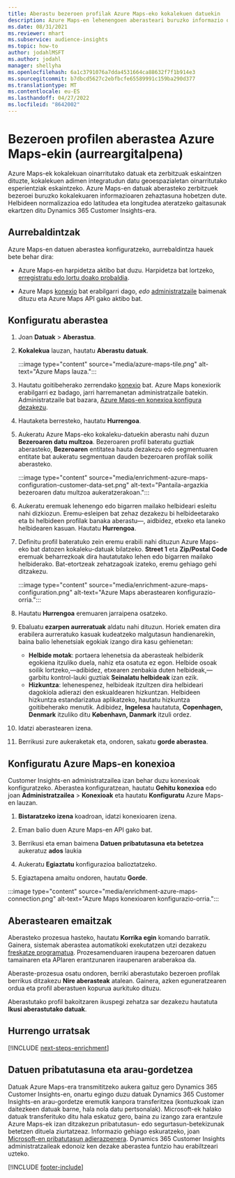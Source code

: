 ```yaml
---
title: Aberastu bezeroen profilak Azure Maps-eko kokalekuen datuekin
description: Azure Maps-en lehenengoen aberasteari buruzko informazio orokorra.
ms.date: 08/31/2021
ms.reviewer: mhart
ms.subservice: audience-insights
ms.topic: how-to
author: jodahlMSFT
ms.author: jodahl
manager: shellyha
ms.openlocfilehash: 6a1c3791076a7dda4531664ca88632f7f1b914e3
ms.sourcegitcommit: b7dbcd5627c2ebfbcfe65589991c159ba290d377
ms.translationtype: MT
ms.contentlocale: eu-ES
ms.lasthandoff: 04/27/2022
ms.locfileid: "8642002"
---
```

# <a name="enrichment-of-customer-profiles-with-azure-maps-preview"></a>Bezeroen profilen aberastea Azure Maps-ekin (aurreargitalpena)

Azure Maps-ek kokalekuan oinarritutako datuak eta zerbitzuak eskaintzen dituzte, kokalekuen adimen integratudun datu geoespazialetan oinarritutako esperientziak eskaintzeko. Azure Maps-en datuak aberasteko zerbitzuek bezeroei buruzko kokalekuaren informazioaren zehaztasuna hobetzen dute. Helbideen normalizazioa edo latitudea eta longitudea ateratzeko gaitasunak ekartzen ditu Dynamics 365 Customer Insights-era.

## <a name="prerequisites"></a>Aurrebaldintzak

Azure Maps-en datuen aberastea konfiguratzeko, aurrebaldintza hauek bete behar dira:

- Azure Maps-en harpidetza aktibo bat duzu. Harpidetza bat lortzeko, [erregistratu edo lortu doako probaldia](https://azure.microsoft.com/services/azure-maps/).

- Azure Maps [konexio](connections.md) bat erabilgarri dago, *edo* [administratzaile](permissions.md#admin) baimenak dituzu eta Azure Maps API gako aktibo bat.

## <a name="configure-the-enrichment"></a>Konfiguratu aberastea

1. Joan **Datuak** > **Aberastua**. 

1. **Kokalekua** lauzan, hautatu **Aberastu datuak**.

   :::image type="content" source="media/azure-maps-tile.png" alt-text="Azure Maps lauza.":::

1. Hautatu goitibeherako zerrendako [konexio](connections.md) bat. Azure Maps konexiorik erabilgarri ez badago, jarri harremanetan administratzaile batekin. Administratzaile bat bazara, [Azure Maps-en konexioa konfigura dezakezu](#configure-the-connection-for-azure-maps). 

1. Hautaketa berresteko, hautatu **Hurrengoa**.

1. Aukeratu Azure Maps-eko kokaleku-datuekin aberastu nahi duzun **Bezeroaren datu multzoa**. Bezeroaren profil bateratu guztiak aberasteko, **Bezeroaren** entitatea hauta dezakezu edo segmentuaren entitate bat aukeratu segmentuan dauden bezeroaren profilak soilik aberasteko.

    :::image type="content" source="media/enrichment-azure-maps-configuration-customer-data-set.png" alt-text="Pantaila-argazkia bezeroaren datu multzoa aukeratzerakoan.":::

1. Aukeratu eremuak lehenengo edo bigarren mailako helbideari esleitu nahi dizkiozun. Eremu-esleipen bat zehaz dezakezu bi helbideetarako eta bi helbideen profilak banaka aberastu&mdash;, aidbidez, etxeko eta laneko helbidearen kasuan. Hautatu **Hurrengoa**.

1. Definitu profil bateratuko zein eremu erabili nahi dituzun Azure Maps-eko bat datozen kokaleku-datuak bilatzeko. **Street 1** eta **Zip/Postal Code** eremuak beharrezkoak dira hautatutako lehen edo bigarren mailako helbiderako. Bat-etortzeak zehatzagoak izateko, eremu gehiago gehi ditzakezu.

   :::image type="content" source="media/enrichment-azure-maps-configuration.png" alt-text="Azure Maps aberastearen konfigurazio-orria.":::

1. Hautatu **Hurrengoa** eremuaren jarraipena osatzeko.

1. Ebaluatu **ezarpen aurreratuak** aldatu nahi dituzun. Horiek ematen dira erabilera aurreratuko kasuak kudeatzeko malgutasun handienarekin, baina balio lehenetsiak egokiak izango dira kasu gehienetan:
   - **Helbide motak**: portaera lehenetsia da aberasteak helbiderik egokiena itzuliko duela, nahiz eta osatuta ez egon. Helbide osoak soilik lortzeko,&mdash;adibidez, etxearen zenbakia duten helbideak,&mdash;garbitu kontrol-lauki guztiak **Seinalatu helbideak** izan ezik. 
   - **Hizkuntza**: lehenespenez, helbideak itzultzen dira helbideari dagokiola adierazi den eskualdearen hizkuntzan. Helbideen hizkuntza estandarizatua aplikatzeko, hautatu hizkuntza goitibeherako menutik. Adibidez, **Ingelesa** hautatuta, **Copenhagen, Denmark** itzuliko ditu **København, Danmark** itzuli ordez.

1. Idatzi aberastearen izena.

1. Berrikusi zure aukeraketak eta, ondoren, sakatu **gorde aberastea**.

## <a name="configure-the-connection-for-azure-maps"></a>Konfiguratu Azure Maps-en konexioa

Customer Insights-en administratzailea izan behar duzu konexioak konfiguratzeko. Aberastea konfiguratzean, hautatu **Gehitu konexioa** edo joan **Administratzailea** > **Konexioak** eta hautatu **Konfiguratu** Azure Maps-en lauzan.

1. **Bistaratzeko izena** koadroan, idatzi konexioaren izena.

1. Eman balio duen Azure Maps-en API gako bat.

1. Berrikusi eta eman baimena **Datuen pribatutasuna eta betetzea** aukeratuz **ados** laukia

1. Aukeratu **Egiaztatu** konfigurazioa balioztatzeko.

1. Egiaztapena amaitu ondoren, hautatu **Gorde**.

:::image type="content" source="media/enrichment-azure-maps-connection.png" alt-text="Azure Maps konexioaren konfigurazio-orria.":::

## <a name="enrichment-results"></a>Aberastearen emaitzak

Aberasteko prozesua hasteko, hautatu **Korrika egin** komando barratik. Gainera, sistemak aberastea automatikoki exekutatzen utzi dezakezu [freskatze programatua](system.md#schedule-tab). Prozesamenduaren iraupena bezeroaren datuen tamainaren eta APIaren erantzunaren iraupenaren araberakoa da.

Aberaste-prozesua osatu ondoren, berriki aberastutako bezeroen profilak berrikus ditzakezu **Nire aberasteak** atalean. Gainera, azken eguneratzearen ordua eta profil aberastuen kopurua aurkituko dituzu.

Aberastutako profil bakoitzaren ikuspegi zehatza sar dezakezu hautatuta **Ikusi aberastutako datuak**.

## <a name="next-steps"></a>Hurrengo urratsak

[!INCLUDE [next-steps-enrichment](includes/next-steps-enrichment.md)]

## <a name="data-privacy-and-compliance"></a>Datuen pribatutasuna eta arau-gordetzea

Datuak Azure Maps-era transmititzeko aukera gaituz gero Dynamics 365 Customer Insights-en, onartu egingo duzu datuak Dynamics 365 Customer Insights-en arau-gordetze eremutik kanpora transferitzea (kontuzkoak izan daitezkeen datuak barne, hala nola datu pertsonalak). Microsoft-ek halako datuak transferituko ditu hala eskatuz gero, baina zu izango zara erantzule Azure Maps-ek izan ditzakezun pribatutasun- edo segurtasun-betekizunak betetzen dituela ziurtatzeaz. Informazio gehiago eskuratzeko, joan [Microsoft-en pribatutasun adierazpenera](https://go.microsoft.com/fwlink/?linkid=396732).
Dynamics 365 Customer Insights administratzaileak edonoiz ken dezake aberastea funtzio hau erabiltzeari uzteko.

[!INCLUDE [footer-include](includes/footer-banner.md)]
